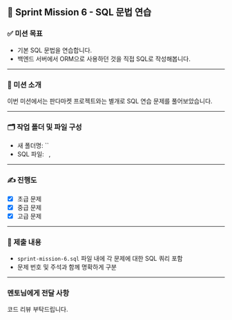## 🐘 Sprint Mission 6 - SQL 문법 연습

### ✅ 미션 목표

- 기본 SQL 문법을 연습합니다.
- 백엔드 서버에서 ORM으로 사용하던 것을 직접 SQL로 작성해봅니다.

---

### 📌 미션 소개

이번 미션에서는 판다마켓 프로젝트와는 별개로 SQL 연습 문제를 풀어보았습니다.

---

### 🗂 작업 폴더 및 파일 구성

- 새 폴더명: ``
- SQL 파일: ` `, `  `

---

### ✍️ 진행도

- [x] 초급 문제
- [x] 중급 문제
- [x] 고급 문제

---

### 💾 제출 내용

- `sprint-mission-6.sql` 파일 내에 각 문제에 대한 SQL 쿼리 포함
- 문제 번호 및 주석과 함께 명확하게 구분

---

### 멘토님에게 전달 사항

코드 리뷰 부탁드립니다.
